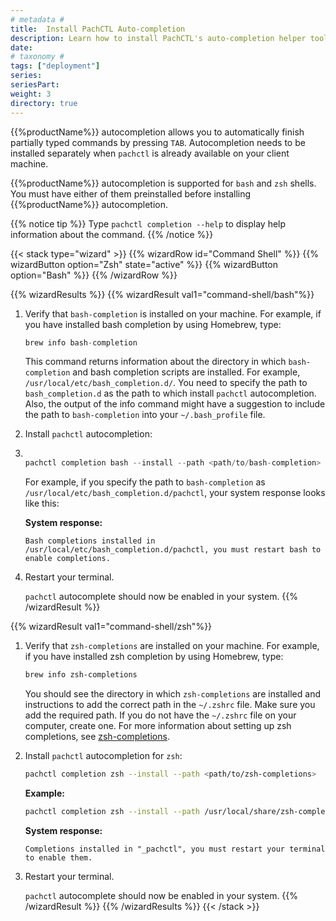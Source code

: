 ```yaml
---
# metadata # 
title:  Install PachCTL Auto-completion
description: Learn how to install PachCTL's auto-completion helper tool (it's great for learning PachCTL commands).
date: 
# taxonomy #
tags: ["deployment"]
series:
seriesPart: 
weight: 3
directory: true
---
```


{{%productName%}} autocompletion allows you to automatically finish
partially typed commands by pressing `TAB`. Autocompletion needs
to be installed separately when `pachctl` is already
available on your client machine.

{{%productName%}} autocompletion is supported for `bash` and `zsh` shells.
You must have either of them preinstalled
before installing {{%productName%}} autocompletion.

{{% notice tip %}}
Type `pachctl completion --help` to display help information about the command.
{{% /notice %}}

{{< stack type="wizard" >}}
 {{% wizardRow id="Command Shell" %}}
  {{% wizardButton option="Zsh" state="active" %}}
  {{% wizardButton option="Bash" %}}
 {{% /wizardRow %}}

{{% wizardResults %}}
{{% wizardResult val1="command-shell/bash"%}}
1. Verify that `bash-completion` is installed on your machine.
   For example, if you have installed bash completion by using Homebrew,
   type:

   ```s
   brew info bash-completion
   ```

   This command returns information about the directory in which
   `bash-completion` and bash completion scripts are installed.
   For example,  `/usr/local/etc/bash_completion.d/`. You need
   to specify the path to `bash_completion.d` as the path to which install
   `pachctl` autocompletion. Also, the output of the info
   command might have a suggestion to include the path to
   `bash-completion` into your `~/.bash_profile` file.

2. Install `pachctl` autocompletion:
3. 
   ```s

   pachctl completion bash --install --path <path/to/bash-completion>
   ```

   For example, if you specify the path to `bash-completion` as
   `/usr/local/etc/bash_completion.d/pachctl`, your system response
   looks like this:

   **System response:**

   ```
   Bash completions installed in /usr/local/etc/bash_completion.d/pachctl, you must restart bash to enable completions.
   ```

4. Restart your terminal.

   `pachctl` autocomplete should now be enabled in your system.
{{% /wizardResult %}}

{{% wizardResult val1="command-shell/zsh"%}}

1. Verify that `zsh-completions` are installed on your machine.
   For example, if you have installed zsh completion by using Homebrew,
   type:

   ```zsh
   brew info zsh-completions
   ```

   You should see the directory in which `zsh-completions` are installed
   and instructions to add the correct path in the `~/.zshrc` file. Make sure
   you add the required path. If you do not have the `~/.zshrc` file on
   your computer, create one. For more information about setting up zsh
   completions, see
   [zsh-completions](https://github.com/zsh-users/zsh-completions).

2. Install `pachctl` autocompletion for `zsh`:

   ```zsh
   pachctl completion zsh --install --path <path/to/zsh-completions>
   ```

   **Example:**

   ```zsh
   pachctl completion zsh --install --path /usr/local/share/zsh-completions/_pachctl
   ```

   **System response:**

   ```
   Completions installed in "_pachctl", you must restart your terminal to enable them.
   ```

3. Restart your terminal.

   `pachctl` autocomplete should now be enabled in your system.
{{% /wizardResult %}}
{{% /wizardResults %}}
 {{< /stack >}}
 